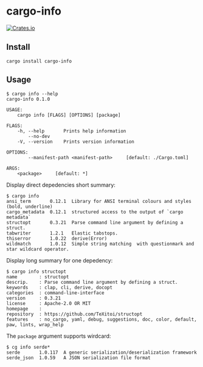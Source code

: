 # cargo-info

[![Crates.io](https://img.shields.io/crates/v/cargo-info)](https://crates.io/crates/cargo-info)

## Install

```
cargo install cargo-info
```

## Usage

```
$ cargo info --help
cargo-info 0.1.0

USAGE:
    cargo info [FLAGS] [OPTIONS] [package]

FLAGS:
    -h, --help       Prints help information
        --no-dev
    -V, --version    Prints version information

OPTIONS:
        --manifest-path <manifest-path>     [default: ./Cargo.toml]

ARGS:
    <package>     [default: *]
```

Display direct depedencies short summary:

```
$ cargo info
ansi_term       0.12.1  Library for ANSI terminal colours and styles (bold, underline)
cargo_metadata  0.12.1  structured access to the output of `cargo metadata`
structopt       0.3.21  Parse command line argument by defining a struct.
tabwriter       1.2.1   Elastic tabstops.
thiserror       1.0.22  derive(Error)
wildmatch       1.0.12  Simple string matching  with questionmark and star wildcard operator.
```

Display long summary for one depedency:

```
$ cargo info structopt
name        : structopt
descrip.    : Parse command line argument by defining a struct.
keywords    : clap, cli, derive, docopt
categories  : command-line-interface
version     : 0.3.21
license     : Apache-2.0 OR MIT
homepage    :
repository  : https://github.com/TeXitoi/structopt
features    : no_cargo, yaml, debug, suggestions, doc, color, default, paw, lints, wrap_help
```

The `package` argument supports wirdcard:

```
$ cg info serde*
serde       1.0.117  A generic serialization/deserialization framework
serde_json  1.0.59   A JSON serialization file format
```
